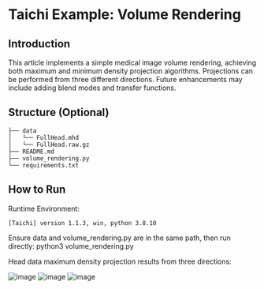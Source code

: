 # Taichi Example: Volume Rendering
## Introduction
This article implements a simple medical image volume rendering, achieving both maximum and minimum density projection algorithms. Projections can be performed from three different directions. Future enhancements may include adding blend modes and transfer functions.

## Structure (Optional)
```
├── data
│   └── FullHead.mhd
│   └── FullHead.raw.gz
├── README.md
├── volume_rendering.py
└── requirements.txt
```

## How to Run
Runtime Environment:

```
[Taichi] version 1.1.3, win, python 3.8.10
```

Ensure data and volume_rendering.py are in the same path, then run directly: python3 volume_rendering.py

Head data maximum density projection results from three directions:

![image](https://user-images.githubusercontent.com/9690396/195242213-cac9ba3d-204d-45b5-b581-e06223bc9024.png)
![image](https://user-images.githubusercontent.com/9690396/195242226-c9dc66ed-e66a-4ca0-bd45-28f772a60e83.png)
![image](https://user-images.githubusercontent.com/9690396/195242233-72c6857f-a04a-42a4-b454-5c575b855844.png)
